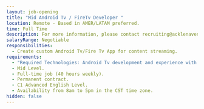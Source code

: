 ```yaml
---
layout: job-opening
title: "Mid Android Tv / FireTv Developer "
location: Remote - Based in AMER/LATAM preferred.
time: Full Time
description: For more information, please contact recruiting@acklenavenue.com.
salaryRange: Negotiable
responsibilities:
  - Create custom Android Tv/Fire Tv App for content streaming.
requirements:
  - "Required Technologies: Android Tv development and experience with Kotlin."
  - Mid Level.
  - Full-time job (40 hours weekly).
  - Permanent contract.
  - C1 Advanced English Level.
  - Availability from 8am to 5pm in the CST time zone.
hidden: false
---
```

